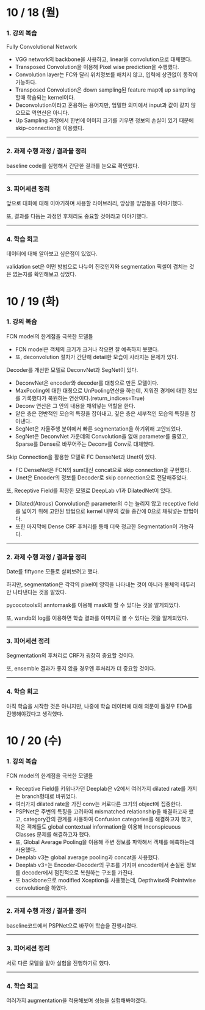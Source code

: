 # 10 / 18 (월)

### 1. 강의 복습

Fully Convolutional Network
- VGG network의 backbone을 사용하고, linear을 convolution으로 대체했다.
- Transposed Convolution을 이용해 Pixel wise prediction을 수행했다.
- Convolution layer는 FC와 달리 위치정보를 해치지 않고, 입력에 상관없이 동작이 가능하다.
- Transposed Convolution은 down sampling된 feature map에 up sampling할때 학습되는 kernel이다.
- Deconvolution이라고 혼용하는 용어지만, 엄밀한 의미에서 input과 값이 같지 않으므로 역연산은 아니다.
- Up Sampling 과정에서 한번에 이미지 크기를 키우면 정보의 손실이 있기 때문에 skip-connection을 이용했다.


---

### 2. 과제 수행 과정 / 결과물 정리

baseline code를 실행해서 간단한 결과를 눈으로 확인했다.

---

### 3. 피어세션 정리

앞으로 대회에 대해 이야기하며 사용할 라이브러리, 앙상블 방법등을 이야기했다.

또, 결과를 다듬는 과정인 후처리도 중요할 것이라고 이야기했다.

---

### 4. 학습 회고

데이터에 대해 알아보고 싶은점이 있었다.

validation set은 어떤 방법으로 나누어 진것인지와 segmentation 픽셀이 겹치는 것은 없는지를 확인해보고 싶었다.




# 10 / 19 (화)

### 1. 강의 복습

FCN model의 한계점을 극복한 모델들
- FCN model은 객체의 크기가 크거나 작으면 잘 예측하지 못했다.
- 또, deconvolution 절차가 간단해 detail한 모습이 사라지는 문제가 있다.
  
Decoder를 개선한 모델로 DeconvNet과 SegNet이 있다.

- DeconvNet은 encoder와 decoder를 대칭으로 만든 모델이다.
- MaxPooling에 대한 대칭으로 UnPooling연산을 하는데, 지워진 경계에 대한 정보를 기록했다가 복원하는 연산이다.(return_indices=True)
- Deconv 연산은 그 안의 내용을 채워넣는 역할을 한다.
- 얕은 층은 전반적인 모습의 특징을 잡아내고, 깊은 층은 세부적인 모습의 특징을 잡아낸다.
- SegNet은 자율주행 분야에서 빠른 segmentation을 하기위해 고안되었다.
- SegNet은 DeconvNet 가운데의 Convolution을 없애 parameter를 줄였고, Sparse를 Dense로 바꾸어주는 Deconv를 Conv로 대체했다.

Skip Connection을 활용한 모델로 FC DenseNet과 Unet이 있다.
- FC DenseNet은 FCN의 sum대신 concat으로 skip connection을 구현했다.
- Unet은 Encoder의 정보를 Decoder로 skip connection으로 전달해주었다.

또, Receptive Field를 확장한 모델로 DeepLab v1과 DilatedNet이 있다.
- Dilated(Atrous) Convolution은 parameter의 수는 늘리지 않고 receptive field를 넓이기 위해 고안된 방법으로 kernel 내부의 값들 중간에 0으로 채워넣는 방법이다.
- 또한 마지막에 Dense CRF 후처리를 통해 더욱 정교한 Segmentation이 가능하다.


---

### 2. 과제 수행 과정 / 결과물 정리

Date를 fiftyone 모듈로 살펴보려고 했다.

하지만, segmentation은 각각의 pixel이 영역을 나타내는 것이 아니라 물체의 테두리만 나타낸다는 것을 알았다.

pycocotools의 anntomask를 이용해 mask화 할 수 있다는 것을 알게되었다.

또, wandb의 log를 이용하면 학습 결과를 이미지로 볼 수 있다는 것을 알게되었다.


---

### 3. 피어세션 정리

Segmentation의 후처리로 CRF가 굉장히 중요할 것이다.

또, ensemble 결과가 좋지 않을 경우엔 후처리가 더 중요할 것이다.

---

### 4. 학습 회고

아직 학습을 시작한 것은 아니지만, 나중에 학습 데이터에 대해 의문이 들경우 EDA를 진행해야겠다고 생각했다.


# 10 / 20 (수)

### 1. 강의 복습

FCN model의 한계점을 극복한 모델들
- Receptive Field를 키워나가던 Deeplab은 v2에서 여러가지 dilated rate를 가지는 branch형태로 바뀌었다.
- 여러가지 dilated rate을 가진 conv는 서로다른 크기의 object에 집중한다.
- PSPNet은 주변의 특징을 고려하여 mismatched relationship을 해결하고자 했고, category간의 관계를 사용하여 Confusion categories를 해결하고자 했고, 작은 객체들도 global contextual information을 이용해 Inconspicuous Classes 문제를 해결하고자 했다.
- 또, Global Average Pooling을 이용해 주변 정보를 파악해서 객체를 예측하는데 사용했다.
- Deeplab v3는 global average pooling과 concat을 사용했다.
- Deeplab v3+는 Encoder-Decoder의 구조를 가지며 encoder에서 손실된 정보를 decoder에서 점진적으로 복원하는 구조를 가진다.
- 또 backbone으로 modified Xception을 사용했는데, Depthwise와 Pointwise convolution을 하였다.


---

### 2. 과제 수행 과정 / 결과물 정리

baseline코드에서 PSPNet으로 바꾸어 학습을 진행시켰다.


---

### 3. 피어세션 정리

서로 다른 모델을 맡아 실험을 진행하기로 했다.

---

### 4. 학습 회고

여러가지 augmentation을 적용해보며 성능을 실험해봐야겠다.

